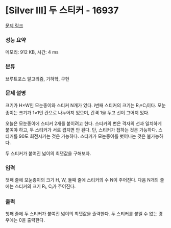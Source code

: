 # [Silver III] 두 스티커 - 16937 

[문제 링크](https://www.acmicpc.net/problem/16937) 

### 성능 요약

메모리: 912 KB, 시간: 4 ms

### 분류

브루트포스 알고리즘, 기하학, 구현

### 문제 설명

<p>크기가 H×W인 모눈종이와 스티커 N개가 있다. i번째 스티커의 크기는 R<sub>i</sub>×C<sub>i</sub>이다. 모눈종이는 크기가 1×1인 칸으로 나누어져 있으며, 간격 1을 두고 선이 그어져 있다.</p>

<p>오늘은 모눈종이에 스티커 2개를 붙이려고 한다. 스티커의 변은 격자의 선과 일치하게 붙여야 하고, 두 스티커가 서로 겹치면 안 된다. 단, 스티커가 접하는 것은 가능하다. 스티커를 90도 회전시키는 것은 가능하다. 스티커가 모눈종이를 벗어나는 것은 불가능하다.</p>

<p>두 스티커가 붙여진 넓이의 최댓값을 구해보자.</p>

### 입력 

 <p>첫째 줄에 모눈종이의 크기 H, W, 둘째 줄에 스티커의 수 N이 주어진다. 다음 N개의 줄에는 스티커의 크기 R<sub>i</sub>, C<sub>i</sub>가 주어진다.</p>

### 출력 

 <p>첫째 줄에 두 스티커가 붙여진 넓이의 최댓값을 출력한다. 두 스티커를 붙일 수 없는 경우에는 0을 출력한다.</p>

